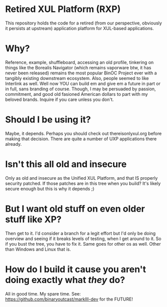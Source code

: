 # Retired XUL Platform (RXP)

This repository holds the code for a retired (from our perspective, obviously it persists at upstream) application platform for XUL-based
applications. 

# Why?

Reference, example, shuffleboard, accessing an old profile, tinkering on things like the Borealis Navigator (which remains vaporware btw, it has never been released) remains the most popular BinOC Project ever with a tangibly existing downstream ecosystem. Also, people seemed to like Interlink as well. Well now YOU can build em and give em a future in part or in full, sans branding of course. Though, I may be persuaded by passion, commitment, and good old fasioned American dollars to part with my beloved brands. Inquire if you care unless you don't.

# Should I be using it?

Maybe, it depends. Perhaps you should check out thereisonlyxul.org before making that decision. There are quite a number of UXP applications there already.

# Isn't this all old and insecure

Only as old and insecure as the Unified XUL Platform, and that IS properly security patched. If those patches are in this tree when you build? It's likely secure enough but this is why it depends ;)

# But I want old stuff on even older stuff like XP?

Then get to it. I'd consider a branch for a legit effort but I'd only be doing overview and seeing if it breaks levels of testing, when I get around to it. So if you bust the tree, you have to fix it. Same goes for other os as well. Other than Windows and Linux that is.

# How do I build it cause you aren't doing exactly what *they* do?

All in good time. My spare time. See: https://github.com/binaryoutcast/markIII-dev for the FUTURE!